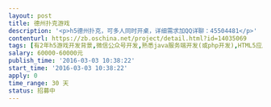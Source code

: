 ```yaml
---                
layout: post       
title: 德州扑克游戏           
description: '<p>h5德州扑克，可多人同时开桌，详细需求加QQ详聊：45504481</p>'     
contenturl: https://zb.oschina.net/project/detail.html?id=14035069      
tags: [有2年h5游戏开发背景,微信公众号开发,熟悉java服务端开发(或php开发),HTML5应用]            
salary: 60000-60000元          
publish_time: '2016-03-03 10:38:22'         
start_time: '2016-03-03 10:38:22'           
apply: 0                   
time_range: 30 天              
status: 招募中                  
---                 
```

